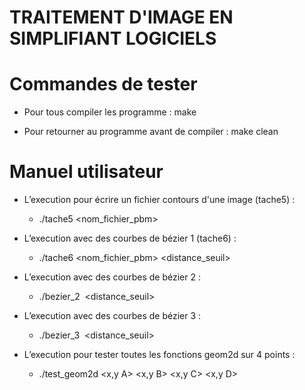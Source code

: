 # TRAITEMENT D'IMAGE EN SIMPLIFIANT LOGICIELS
#	Commandes de tester

- Pour tous compiler les programme : make

- Pour retourner au programme avant de compiler : make clean

#	Manuel utilisateur 


- L’execution pour écrire un fichier contours d'une image (tache5) :
     + ./tache5 <nom_fichier_pbm>
     
- L’execution avec des courbes de bézier 1  (tache6) :
     + ./tache6 <nom_fichier_pbm> <distance_seuil>
	     
- L’execution avec des courbes de bézier 2 :
	+ ./bezier_2 <image> <distance_seuil>
	
- L’execution avec des courbes de bézier 3 :
	+ ./bezier_3 <image> <distance_seuil>
	
- L’execution pour tester toutes les fonctions geom2d sur 4 points :
	+ ./test_geom2d <x,y A> <x,y B> <x,y C> <x,y D>


       


